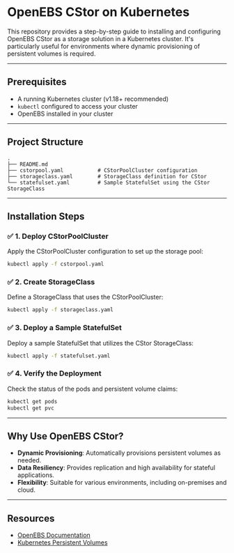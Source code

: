 # OpenEBS CStor on Kubernetes

This repository provides a step-by-step guide to installing and configuring OpenEBS CStor as a storage solution in a Kubernetes cluster. It's particularly useful for environments where dynamic provisioning of persistent volumes is required.

---

## Prerequisites

- A running Kubernetes cluster (v1.18+ recommended)
- `kubectl` configured to access your cluster
- OpenEBS installed in your cluster

---

## Project Structure

```
.
├── README.md
├── cstorpool.yaml           # CStorPoolCluster configuration
├── storageclass.yaml        # StorageClass definition for CStor
└── statefulset.yaml         # Sample StatefulSet using the CStor StorageClass
```

---

## Installation Steps

### ✅ 1. Deploy CStorPoolCluster

Apply the CStorPoolCluster configuration to set up the storage pool:

```bash
kubectl apply -f cstorpool.yaml
```

### ✅ 2. Create StorageClass

Define a StorageClass that uses the CStorPoolCluster:

```bash
kubectl apply -f storageclass.yaml
```

### ✅ 3. Deploy a Sample StatefulSet

Deploy a sample StatefulSet that utilizes the CStor StorageClass:

```bash
kubectl apply -f statefulset.yaml
```

### ✅ 4. Verify the Deployment

Check the status of the pods and persistent volume claims:

```bash
kubectl get pods
kubectl get pvc
```

---

## Why Use OpenEBS CStor?

- **Dynamic Provisioning**: Automatically provisions persistent volumes as needed.
- **Data Resiliency**: Provides replication and high availability for stateful applications.
- **Flexibility**: Suitable for various environments, including on-premises and cloud.

---

## Resources

- [OpenEBS Documentation](https://openebs.io/docs)
- [Kubernetes Persistent Volumes](https://kubernetes.io/docs/concepts/storage/persistent-volumes/)
